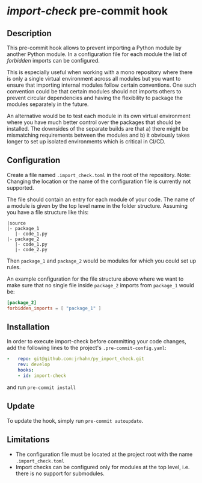 # *import-check* pre-commit hook

## Description
This pre-commit hook allows to prevent importing a Python module by another
Python module. In a configuration file for each module the list of *forbidden*
imports can be configured.

This is especially useful when working with a mono repository where there is only
a single virtual environment across all modules but you want to ensure that
importing internal modules follow certain conventions. One such convention could be
that certain modules should not imports others to prevent circular dependencies and
having the flexibility to package the modules separately in the future.

An alternative would be to test each module in its own virtual environment where
you have much better control over the packages that should be installed.
The downsides of the separate builds are that a) there might be mismatching requirements
between the modules and b) it obviously takes longer to set up isolated environments
which is critical in CI/CD.

## Configuration
Create a file named ``.import_check.toml`` in the root of the repository.
Note: Changing the location or the name of the configuration file is currently not supported.

The file should contain an entry for each module of your code. The name of a module is
given by the top level name in the folder structure.
Assuming you have a file structure like this:
```
|source
|- package_1
   |- code_1.py
|- package_2
   |- code_1.py
   |- code_2.py
```
Then ``package_1`` and ``package_2`` would be modules for which you could set up rules.

An example configuration for the file structure above where we want to make sure that
no single file inside ``package_2`` imports from ``package_1`` would be:
```toml
[package_2]
forbidden_imports = [ "package_1" ]
```

## Installation
In order to execute import-check before committing your code changes, add the following
lines to the project's ``.pre-commit-config.yaml``:
```yaml
-   repo: git@github.com:jrhahn/py_import_check.git
    rev: develop
    hooks:
    - id: import-check
```
and run ``pre-commit install``


## Update
To update the hook, simply run ``pre-commit autoupdate``.


## Limitations
- The configuration file must be located at the project root with the name
  ``.import_check.toml``
- Import checks can be configured only for modules at the top level, i.e. there is no support for submodules.
